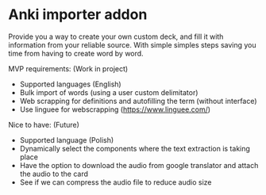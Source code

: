 <h1>Anki importer addon</h1>

Provide you a way to create your own custom deck, and fill it with information from your reliable source. With simple simples steps saving you time from having to create word by word.

MVP requirements: (Work in project)
* Supported languages (English)
* Bulk import of words (using a user custom delimitator)
* Web scrapping for definitions and autofilling the term (without interface)
* Use linguee for webscrapping (https://www.linguee.com/)

Nice to have: (Future)
* Supported language (Polish)
* Dynamically select the components where the text extraction is taking place
* Have the option to download the audio from google translator and attach the audio to the card
* See if we can compress the audio file to reduce audio size
